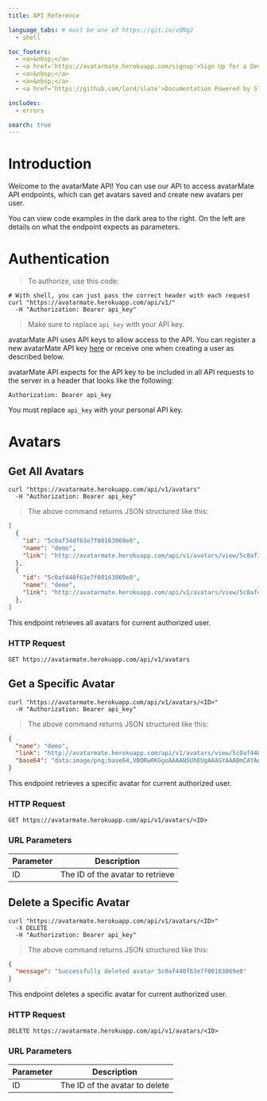 ```yaml
---
title: API Reference

language_tabs: # must be one of https://git.io/vQNgJ
  - shell

toc_footers:
  - <a>&nbsp;</a>
  - <a href='https://avatarmate.herokuapp.com/signup'>Sign Up for a Developer Key</a>
  - <a>&nbsp;</a>
  - <a>&nbsp;</a>
  - <a href='https://github.com/lord/slate'>Documentation Powered by Slate</a>

includes:
  - errors

search: true
---
```


# Introduction

Welcome to the avatarMate API! You can use our API to access avatarMate API endpoints, which can get avatars saved and create new avatars per user.

You can view code examples in the dark area to the right. On the left are details on what the endpoint expects as parameters.

# Authentication

> To authorize, use this code:

```shell
# With shell, you can just pass the correct header with each request
curl "https://avatarmate.herokuapp.com/api/v1/"
  -H "Authorization: Bearer api_key"
```

> Make sure to replace `api_key` with your API key.

avatarMate API uses API keys to allow access to the API. You can register a new avatarMate API key [here](https://avatarmate.herokuapp.com/signup) or receive one when creating a user as described below.

avatarMate API expects for the API key to be included in all API requests to the server in a header that looks like the following:

`Authorization: Bearer api_key`

<aside class="notice">
You must replace <code>api_key</code> with your personal API key.
</aside>

# Avatars

## Get All Avatars

```shell
curl "https://avatarmate.herokuapp.com/api/v1/avatars"
  -H "Authorization: Bearer api_key"
```

> The above command returns JSON structured like this:

```json
[
  {
    "id": "5c0af34df63e7f00163069e0",
    "name": "demo",
    "link": "http://avatarmate.herokuapp.com/api/v1/avatars/view/5c0af34df63e7f00163069e0"
  },
  {
    "id": "5c0af440f63e7f00163069e0",
    "name": "demo",
    "link": "http://avatarmate.herokuapp.com/api/v1/avatars/view/5c0af440f63e7f00163069e0"
  },
]
```

This endpoint retrieves all avatars for current authorized user.

### HTTP Request

`GET https://avatarmate.herokuapp.com/api/v1/avatars`

## Get a Specific Avatar

```shell
curl "https://avatarmate.herokuapp.com/api/v1/avatars/<ID>"
  -H "Authorization: Bearer api_key"
```

> The above command returns JSON structured like this:

```json
{
  "name": "demo",
  "link": "http://avatarmate.herokuapp.com/api/v1/avatars/view/5c0af440f63e7f00163069e0",
  "base64": "data:image/png;base64,VBORw0KGgoAAAANSUhEUgAAAGYAAABmCAYAAAA53+R..."
}
```

This endpoint retrieves a specific avatar for current authorized user.

<!-- <aside class="warning">Inside HTML code blocks like this one, you can't use Markdown, so use <code>&lt;code&gt;</code> blocks to denote code.</aside> -->

### HTTP Request

`GET https://avatarmate.herokuapp.com/api/v1/avatars/<ID>`

### URL Parameters

Parameter | Description
--------- | -----------
ID | The ID of the avatar to retrieve

## Delete a Specific Avatar

```shell
curl "https://avatarmate.herokuapp.com/api/v1/avatars/<ID>"
  -X DELETE
  -H "Authorization: Bearer api_key"
```

> The above command returns JSON structured like this:

```json
{
  "message": "Successfully deleted avatar 5c0af440f63e7f00163069e0"
}
```

This endpoint deletes a specific avatar for current authorized user.

### HTTP Request

`DELETE https://avatarmate.herokuapp.com/api/v1/avatars/<ID>`

### URL Parameters

Parameter | Description
--------- | -----------
ID | The ID of the avatar to delete


